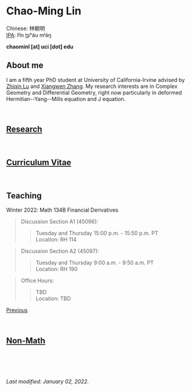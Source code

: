 # Chao-Ming Lin
Chinese: 林朝明    
[IPA](https://en.wikipedia.org/wiki/Help:IPA/Mandarin): lʲín ʈʂʰáu mʲə́ŋ 

**chaominl [at] uci [dot] edu**


## About me
I am a fifth year PhD student at University of California-Irvine advised by [Zhiqin Lu](https://www.math.uci.edu/~zlu/) and [Xiangwen Zhang](https://www.math.uci.edu/~xiangwen/). My research interests are in Complex Geometry and Differential Geometry, right now particularly in deformed Hermitian--Yang--Mills equation and J equation.

<br />


## [Research](https://chaominl.github.io/Research)

<br />


## [Curriculum Vitae](https://chaominl.github.io/CV)   

<br />


## Teaching
Winter 2022: Math 134B Financial Derivatives
> Discussion Section A1 (45096): 
>> Tuesday and Thursday 15:00 p.m. - 15:50 p.m. PT   
> Location: 
>> RH 114

> Discussion Section A2 (45097): 
>> Tuesday and Thursday 9:00 a.m. - 9:50 a.m. PT   
> Location: 
>> RH 190

> Office Hours: 
>> TBD   
> Location: 
>> TBD


[Previous](https://chaominl.github.io/TeachingExperience)

<br />


## [Non-Math](https://chaominl.github.io/recreation)

<br />
<br />
<br />


###### Last modified: January 02, 2022.
